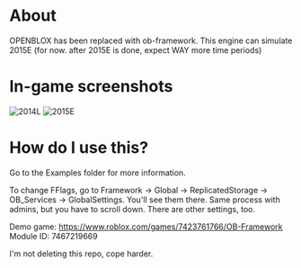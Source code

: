 # About
OPENBLOX has been replaced with ob-framework. This engine can simulate 2015E (for now. after 2015E is done, expect WAY more time periods)
# In-game screenshots
![2014L](https://media.discordapp.net/attachments/880711006098190338/913184637243752458/2014L.png?width=1276&height=671)
![2015E](https://media.discordapp.net/attachments/880711006098190338/913184637587710002/2015E.png?width=1276&height=671)
# How do I use this?
Go to the Examples folder for more information.

To change FFlags, go to Framework -> Global -> ReplicatedStorage -> OB_Services -> GlobalSettings. You'll see them there. Same process with admins, but you have to scroll down. There are other settings, too.

Demo game: https://www.roblox.com/games/7423761766/OB-Framework 
Module ID: 7467219669

I'm not deleting this repo, cope harder.
